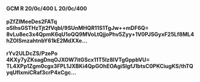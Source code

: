 #### GCM R 20/0c/400 L 20/0c/400
**pZfZlMeeDes2FATq**<br/>**oSIhsGSTHzTjt2fVqbl/9SUnMHQR11S1TgJw++mDF6Q=**<br/>**8vLu8ec3x4QpmK6qU1oQQ9MVoLtQjjoPhv5Zyy+1V0PJSGyxF25Lf8ML4hZOISmzahtnbY61kE2MdXXe...**<br/><br/>
**rYv2ULDcZS/PzePo**<br/>**4KXy7yZKsagDnqOJXOW7itGScx11T5Iz8IVTgGppbVU=**<br/>**TL4XPp1Zgm0cgx3FPL1JXBKi4QpGOhEOAgiSlgfJ1btsC0PKCiugKS/thTQyqUfIxmiCRaf3crP4xCgc...**